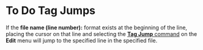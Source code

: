 # To Do Tag Jumps

If the **file name (line number):** format exists at the beginning of the
line, placing the cursor on that line and selecting the
[**Tag Jump** command](../../cmd/edit/tag_jump) on the **Edit** menu will jump to the specified line in the specified file.